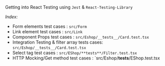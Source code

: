 Getting into React Testing using `Jest` & `React-Testing-Library`

_Index:_

- Form elements test cases : `src/Form`
- Link element test cases : `src/Link`
- Component Props test cases : `src/Eshop/__tests__/Card.test.tsx`
- Integration Testing & filter array tests cases: `src/Eshop/__tests__/Card.test.tsx`
- Select tag test cases : `src/EShop/**tests**/Filter.test.tsx`
- HTTP Mocking/Get method test cases : `src/Eshop/**tests**/EShop.test.tsx
